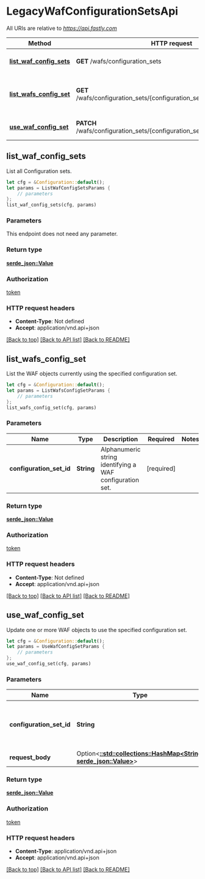 # LegacyWafConfigurationSetsApi

All URIs are relative to *https://api.fastly.com*

Method | HTTP request | Description
------------- | ------------- | -------------
[**list_waf_config_sets**](LegacyWafConfigurationSetsApi.md#list_waf_config_sets) | **GET** /wafs/configuration_sets | List configuration sets
[**list_wafs_config_set**](LegacyWafConfigurationSetsApi.md#list_wafs_config_set) | **GET** /wafs/configuration_sets/{configuration_set_id}/relationships/wafs | List WAFs currently using a configuration set
[**use_waf_config_set**](LegacyWafConfigurationSetsApi.md#use_waf_config_set) | **PATCH** /wafs/configuration_sets/{configuration_set_id}/relationships/wafs | Apply a configuration set to a WAF



## list_waf_config_sets

List all Configuration sets.

```rust
let cfg = &Configuration::default();
let params = ListWafConfigSetsParams {
    // parameters
};
list_waf_config_sets(cfg, params)
```

### Parameters

This endpoint does not need any parameter.

### Return type

[**serde_json::Value**](SerdeJsonValue.md)

### Authorization

[token](../README.md#token)

### HTTP request headers

- **Content-Type**: Not defined
- **Accept**: application/vnd.api+json

[[Back to top]](#) [[Back to API list]](../README.md#documentation-for-api-endpoints) [[Back to README]](../README.md)


## list_wafs_config_set

List the WAF objects currently using the specified configuration set.

```rust
let cfg = &Configuration::default();
let params = ListWafsConfigSetParams {
    // parameters
};
list_wafs_config_set(cfg, params)
```

### Parameters


Name | Type | Description  | Required | Notes
------------- | ------------- | ------------- | ------------- | -------------
**configuration_set_id** | **String** | Alphanumeric string identifying a WAF configuration set. | [required] |

### Return type

[**serde_json::Value**](SerdeJsonValue.md)

### Authorization

[token](../README.md#token)

### HTTP request headers

- **Content-Type**: Not defined
- **Accept**: application/vnd.api+json

[[Back to top]](#) [[Back to API list]](../README.md#documentation-for-api-endpoints) [[Back to README]](../README.md)


## use_waf_config_set

Update one or more WAF objects to use the specified configuration set.

```rust
let cfg = &Configuration::default();
let params = UseWafConfigSetParams {
    // parameters
};
use_waf_config_set(cfg, params)
```

### Parameters


Name | Type | Description  | Required | Notes
------------- | ------------- | ------------- | ------------- | -------------
**configuration_set_id** | **String** | Alphanumeric string identifying a WAF configuration set. | [required] |
**request_body** | Option\<[**::std::collections::HashMap&lt;String, serde_json::Value&gt;**](serde_json::Value.md)> |  |  |

### Return type

[**serde_json::Value**](SerdeJsonValue.md)

### Authorization

[token](../README.md#token)

### HTTP request headers

- **Content-Type**: application/vnd.api+json
- **Accept**: application/vnd.api+json

[[Back to top]](#) [[Back to API list]](../README.md#documentation-for-api-endpoints) [[Back to README]](../README.md)

